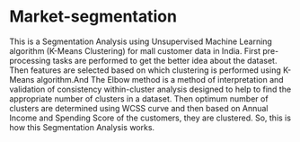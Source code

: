 # Market-segmentation
This is a Segmentation Analysis using Unsupervised Machine Learning algorithm (K-Means Clustering) for mall customer data in India.
First pre-processing tasks are performed to get the better idea about the dataset. Then features are selected based on which clustering is performed using K-Means algorithm.And The Elbow method is a method of interpretation and validation of consistency within-cluster analysis designed to help to find the appropriate number of clusters in a dataset.
Then optimum number of clusters are determined using WCSS curve and then based on Annual Income and Spending Score of the customers, they are clustered.
So, this is how this Segmentation Analysis works.
